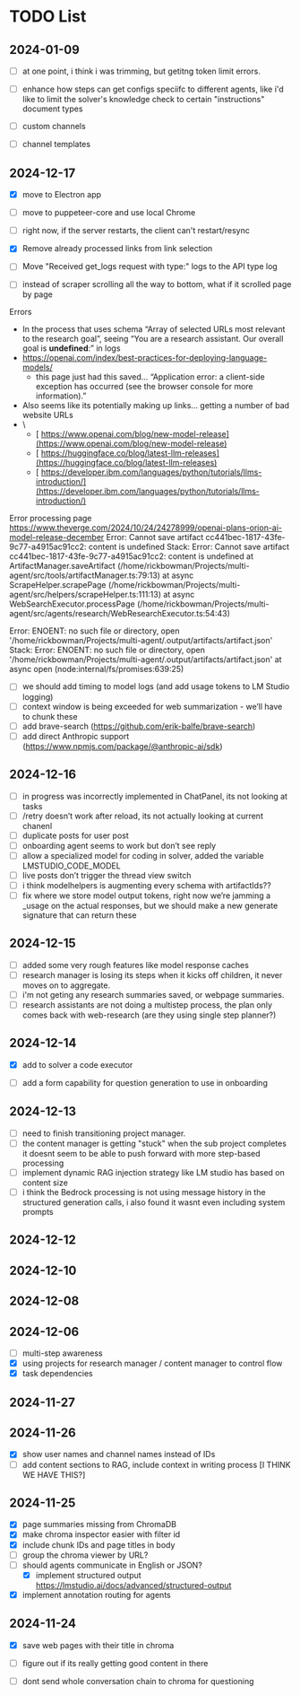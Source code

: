 # TODO List



## 2024-01-09
 - [ ] at one point, i think i was trimming, but getitng token limit errors.
 - [ ] enhance how steps can get configs speciifc to different agents, like i'd like to limit the solver's knowledge check to certain "instructions" document types
 - [ ] custom channels
 - [ ] channel templates


## 2024-12-17
- [x] move to Electron app
- [ ] move to puppeteer-core and use local Chrome

- [ ] right now, if the server restarts, the client can't restart/resync
- [x] Remove already processed links from link selection 
- [ ] Move "Received get_logs request with type:" logs to the API type log
- [ ] instead of scraper scrolling all the way to bottom, what if it scrolled page by page

Errors

* In the process that uses schema “Array of selected URLs most relevant to the research goal”, seeing “You are a research assistant. Our overall goal is **undefined**:” in logs
* <https://openai.com/index/best-practices-for-deploying-language-models/>
  * this page just had this saved… “Application error: a client-side exception has occurred (see the browser console for more information).”
* Also seems like its potentially making up links… getting a number of bad website URLs
* \
  * [	https://www.openai.com/blog/new-model-release](https://www.openai.com/blog/new-model-release)
  * [	https://huggingface.co/blog/latest-llm-releases](https://huggingface.co/blog/latest-llm-releases)
  * [	https://developer.ibm.com/languages/python/tutorials/llms-introduction/](https://developer.ibm.com/languages/python/tutorials/llms-introduction/)


Error processing page https://www.theverge.com/2024/10/24/24278999/openai-plans-orion-ai-model-release-december
Error: Cannot save artifact cc441bec-1817-43fe-9c77-a4915ac91cc2: content is undefined
Stack: Error: Cannot save artifact cc441bec-1817-43fe-9c77-a4915ac91cc2: content is undefined
    at ArtifactManager.saveArtifact (/home/rickbowman/Projects/multi-agent/src/tools/artifactManager.ts:79:13)
    at async ScrapeHelper.scrapePage (/home/rickbowman/Projects/multi-agent/src/helpers/scrapeHelper.ts:111:13)
    at async WebSearchExecutor.processPage (/home/rickbowman/Projects/multi-agent/src/agents/research/WebResearchExecutor.ts:54:43)

Error: ENOENT: no such file or directory, open '/home/rickbowman/Projects/multi-agent/.output/artifacts/artifact.json'
Stack: Error: ENOENT: no such file or directory, open '/home/rickbowman/Projects/multi-agent/.output/artifacts/artifact.json'
    at async open (node:internal/fs/promises:639:25)

- [ ] we should add timing to model logs (and add usage tokens to LM Studio logging)
- [ ] context window is being exceeded for web summarization - we’ll have to chunk these
- [ ] add brave-search (<https://github.com/erik-balfe/brave-search>)
- [ ] add direct Anthropic support (<https://www.npmjs.com/package/@anthropic-ai/sdk>)

## 2024-12-16

- [ ] in progress was incorrectly implemented in ChatPanel, its not looking at tasks
- [ ] /retry doesn’t work after reload, its not actually looking at current chanenl
- [ ] duplicate posts for user post
- [ ] onboarding agent seems to work but don’t see reply
- [ ] allow a specialized model for coding in solver, added the variable LMSTUDIO_CODE_MODEL
- [ ] live posts don’t trigger the thread view switch
- [ ] i think modelhelpers is augmenting every schema with artifactIds??
- [ ] fix where we store model output tokens, right now we’re jamming a _usage on the actual responses, but we should make a new generate signature that can return these

## 2024-12-15

- [ ] added some very rough features like model response caches
- [ ] research manager is losing its steps when it kicks off children, it never moves on to aggregate.
- [ ] i'm not geting any research summaries saved, or webpage summaries.
- [ ] research assistants are not doing a multistep process, the plan only comes back with web-research (are they using single step planner?)

## 2024-12-14

- [x] add to solver a code executor
- [ ] add a form capability for question generation to use in onboarding


## 2024-12-13

- [ ] need to finish transitioning project manager.
- [ ] the content manager is getting "stuck" when the sub project completes it doesnt seem to be able to push forward with more step-based processing
- [ ] implement dynamic RAG injection strategy like LM studio has based on content size
- [ ] i think the Bedrock processing is not using message history in the structured generation calls, i also found it wasnt even including system prompts

## 2024-12-12

## 2024-12-10

## 2024-12-08

## 2024-12-06

- [ ] multi-step awareness
- [x] using projects for research manager / content manager to control flow
- [x] task dependencies

## 2024-11-27

## 2024-11-26

- [x] show user names and channel names instead of IDs
- [ ] add content sections to RAG, include context in writing process \[I THINK WE HAVE THIS?\]

## 2024-11-25

- [x] page summaries missing from ChromaDB
- [x] make chroma inspector easier with filter id
- [x] include chunk IDs and page titles in body
- [ ] group the chroma viewer by URL?
- [ ] should agents communicate in English or JSON?
  - [x] implement structured output <https://lmstudio.ai/docs/advanced/structured-output>
- [x] implement annotation routing for agents

## 2024-11-24

- [x] save web pages with their title in chroma
- [ ] figure out if its really getting good content in there
- [ ] dont send whole conversation chain to chroma for questioning


